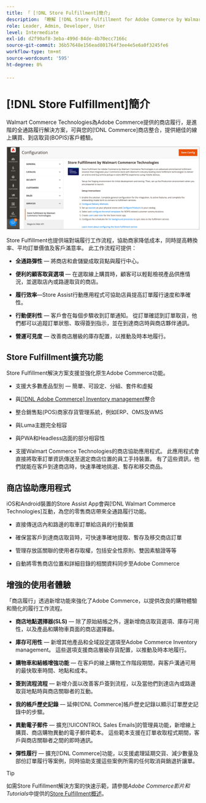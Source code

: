 ```yaml
---
title: 「 [!DNL Store Fulfillment]簡介」
description: 「瞭解 [!DNL Store Fulfillment for Adobe Commerce by Walmart Commerce Technologies] 如何支援客戶的線上購買、到店取貨(BOPIS)。 使用Store Assist行動版來簡化BOPIS的履行程式，以及商店夥伴和Commerce客戶的訂單處理。」
role: Leader, Admin, Developer, User
level: Intermediate
exl-id: d2f90af8-3eba-499d-84de-4b70ecc7166c
source-git-commit: 36b57648e156ead801764f3ee4e5e6a0f3245fe6
workflow-type: tm+mt
source-wordcount: '595'
ht-degree: 0%

---
```


# [!DNL Store Fulfillment]簡介

Walmart Commerce Technologies為Adobe Commerce提供的商店履行，是進階的全通路履行解決方案，可與您的[!DNL Commerce]商店整合，提供絕佳的線上購買、到店取貨(BOPIS)客戶體驗。

![存放區履行解決方案Adobe管理員組態](assets/store-fulfillment-admin-home.png)

Store Fulfillment也提供端對端履行工作流程，協助商家降低成本，同時提高轉換率、平均訂單價值及客戶滿意率。 此工作流程可提供：

* **全通路彈性** — 將商店和倉儲變成取貨點與履行中心。

* **便利的顧客取貨選項** — 在選取線上購買時，顧客可以輕鬆檢視產品供應情況，並選取店內或路邊取貨的商店。

* **履行效率**—Store Assist行動應用程式可協助店員提高訂單履行速度和準確性。

* **行動便利性** — 客戶會在每個步驟收到訂單通知。 從訂單確認到訂單取貨，他們都可以追蹤訂單狀態、取得簽到指示，並在到達商店時與商店夥伴通訊。

* **營運可見度** — 改善商店層級的庫存配置，以推動及時本地履行。

## Store Fulfillment擴充功能

Store Fulfillment解決方案支援並強化原生Adobe Commerce功能。

* 支援大多數產品型別 — 簡單、可設定、分組、套件和虛擬

* 與[[!DNL Adobe Commerce] Inventory management](https://docs.magento.com/user-guide/catalog/inventory-learn-more.html)整合

* 整合銷售點(POS)商家存貨管理系統，例如ERP、OMS及WMS

* 與Luma主題完全相容

* 與PWA和Headless店面的部分相容性

* 支援Walmart Commerce Technologies的商店協助應用程式。 此應用程式會直接將取車訂單資訊傳送至選定商店位置的員工手持裝置。 有了這些資訊，他們就能在客戶到達商店時，快速準確地挑選、暫存和移交商品。

## 商店協助應用程式

iOS和Android裝置的Store Assist App會與[!DNL Walmart Commerce Technologies]互動，為您的零售商店帶來全通路履行功能。

* 直接傳送店內和路邊的取車訂單給店員的行動裝置

* 確保當客戶到達商店取貨時，可快速準確地提取、暫存及移交商店訂單

* 管理存放區關聯的使用者存取權，包括安全性原則、雙因素驗證等等

* 自動將零售商店位置和詳細目錄的相關資料同步至Adobe Commerce

## 增強的使用者體驗

「商店履行」透過新增功能來強化了Adobe Commerce，以提供改良的購物體驗和簡化的履行工作流程。

* **商店地點選擇器(SLS)** — 除了原始結帳之外，還新增商店取貨選項、庫存可用性，以及產品和購物車頁面的商店選擇器。

* **庫存可用性** — 新增其他產品和全域設定選項至Adobe Commerce Inventory management。 這些選項支援商店層級存貨配置，以推動及時本地履行。

* **購物車和結帳增強功能** — 在客戶的線上購物工作階段期間，與客戶溝通可用的最快取車時間、地點和成本。

* **簽到流程流程** — 新增介面以改善客戶簽到流程，以及當他們到達店內或路邊取貨地點時與商店關聯者的互動。

* **我的帳戶歷史記錄** — 延伸[!DNL Commerce]帳戶歷史記錄以顯示訂單歷史記錄中的步驟。

* **異動電子郵件** — 擴充[!UICONTROL Sales Emails]的管理員功能，新增線上購買、商店購物異動的電子郵件範本。 這些範本支援在訂單收取程式期間，客戶與商店關聯者之間的即時通訊。

* **彈性履行** — 擴充[!DNL Commerce]功能，以支援處理延期交貨、減少數量及部份訂單履行等案例，同時協助支援這些案例所需的任何取消與銷退折讓單。

>[!TIP]
>
> 如需Store Fulfillment解決方案的快速示範，請參閱&#x200B;_Adobe Commerce影片和Tutorials_&#x200B;中提供的[Store Fulfillment概述](https://experienceleague.adobe.com/docs/commerce-learn/tutorials/orders/store-fulfillment.html)。


